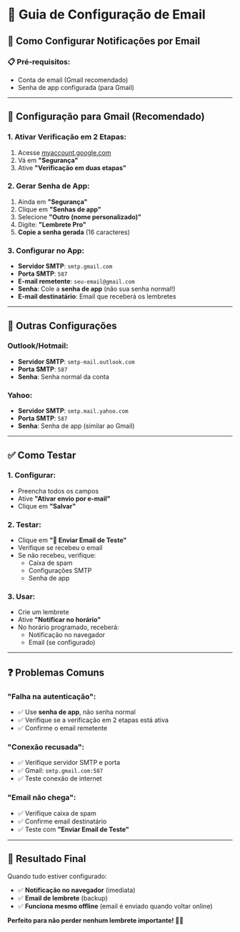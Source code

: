 # 📧 Guia de Configuração de Email

## 🎯 Como Configurar Notificações por Email

### 📋 **Pré-requisitos**:
- Conta de email (Gmail recomendado)
- Senha de app configurada (para Gmail)

---

## 🔧 **Configuração para Gmail** (Recomendado)

### **1. Ativar Verificação em 2 Etapas**:
1. Acesse [myaccount.google.com](https://myaccount.google.com)
2. Vá em **"Segurança"**
3. Ative **"Verificação em duas etapas"**

### **2. Gerar Senha de App**:
1. Ainda em **"Segurança"**
2. Clique em **"Senhas de app"**
3. Selecione **"Outro (nome personalizado)"**
4. Digite: **"Lembrete Pro"**
5. **Copie a senha gerada** (16 caracteres)

### **3. Configurar no App**:
- **Servidor SMTP**: `smtp.gmail.com`
- **Porta SMTP**: `587`
- **E-mail remetente**: `seu-email@gmail.com`
- **Senha**: Cole a **senha de app** (não sua senha normal!)
- **E-mail destinatário**: Email que receberá os lembretes

---

## 🔧 **Outras Configurações**

### **Outlook/Hotmail**:
- **Servidor SMTP**: `smtp-mail.outlook.com`
- **Porta SMTP**: `587`
- **Senha**: Senha normal da conta

### **Yahoo**:
- **Servidor SMTP**: `smtp.mail.yahoo.com`
- **Porta SMTP**: `587`
- **Senha**: Senha de app (similar ao Gmail)

---

## ✅ **Como Testar**

### **1. Configurar**:
- Preencha todos os campos
- Ative **"Ativar envio por e-mail"**
- Clique em **"Salvar"**

### **2. Testar**:
- Clique em **"📧 Enviar Email de Teste"**
- Verifique se recebeu o email
- Se não recebeu, verifique:
  - Caixa de spam
  - Configurações SMTP
  - Senha de app

### **3. Usar**:
- Crie um lembrete
- Ative **"Notificar no horário"**
- No horário programado, receberá:
  - Notificação no navegador
  - Email (se configurado)

---

## ❓ **Problemas Comuns**

### **"Falha na autenticação"**:
- ✅ Use **senha de app**, não senha normal
- ✅ Verifique se a verificação em 2 etapas está ativa
- ✅ Confirme o email remetente

### **"Conexão recusada"**:
- ✅ Verifique servidor SMTP e porta
- ✅ Gmail: `smtp.gmail.com:587`
- ✅ Teste conexão de internet

### **"Email não chega"**:
- ✅ Verifique caixa de spam
- ✅ Confirme email destinatário
- ✅ Teste com **"Enviar Email de Teste"**

---

## 🎉 **Resultado Final**

Quando tudo estiver configurado:
- ✅ **Notificação no navegador** (imediata)
- ✅ **Email de lembrete** (backup)
- ✅ **Funciona mesmo offline** (email é enviado quando voltar online)

**Perfeito para não perder nenhum lembrete importante! 📧🔔**